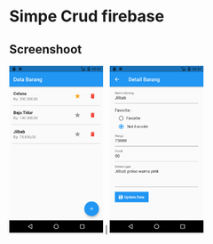 # Simpe Crud firebase

## Screenshoot
<img src="https://github.com/baguspam/Crud-Firebase/blob/master/screenshoot/Screenshot_1629560234.png" height="300"> | <img src="https://github.com/baguspam/Crud-Firebase/blob/master/screenshoot/Screenshot_1629560241.png" height="300">
